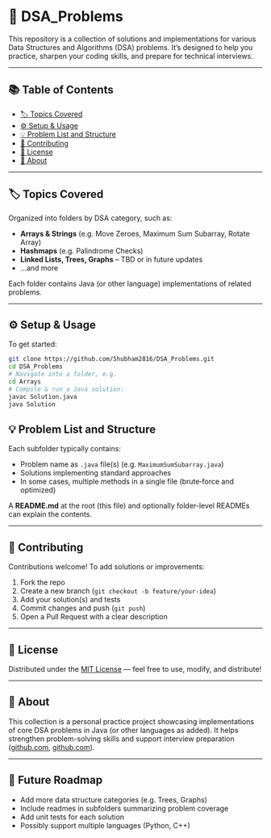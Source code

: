 

# 🧠 DSA\_Problems

This repository is a collection of solutions and implementations for various Data Structures and Algorithms (DSA) problems. It’s designed to help you practice, sharpen your coding skills, and prepare for technical interviews.

---

## 📚 Table of Contents

* [🏷️ Topics Covered](#topics-covered)
* [⚙️ Setup & Usage](#setup--usage)
* [💡 Problem List and Structure](#problem-list-and-structure)
* [🤝 Contributing](#contributing)
* [📄 License](#license)
* [📖 About](#about)

---

## 🏷️ Topics Covered

Organized into folders by DSA category, such as:

* **Arrays & Strings** (e.g. Move Zeroes, Maximum Sum Subarray, Rotate Array)
* **Hashmaps** (e.g. Palindrome Checks)
* **Linked Lists, Trees, Graphs** – TBD or in future updates
* …and more

Each folder contains Java (or other language) implementations of related problems.

---

## ⚙️ Setup & Usage

To get started:

```bash
git clone https://github.com/Shubham2816/DSA_Problems.git
cd DSA_Problems
# Navigate into a folder, e.g.
cd Arrays
# Compile & run a Java solution:
javac Solution.java
java Solution
```

## 💡 Problem List and Structure

Each subfolder typically contains:

* Problem name as `.java` file(s) (e.g. `MaximumSumSubarray.java`)
* Solutions implementing standard approaches
* In some cases, multiple methods in a single file (brute‑force and optimized)

A **README.md** at the root (this file) and optionally folder-level READMEs can explain the contents.

---

## 🤝 Contributing

Contributions welcome! To add solutions or improvements:

1. Fork the repo
2. Create a new branch (`git checkout -b feature/your-idea`)
3. Add your solution(s) and tests
4. Commit changes and push (`git push`)
5. Open a Pull Request with a clear description

---

## 📄 License

Distributed under the [MIT License](LICENSE) — feel free to use, modify, and distribute!

---

## 📖 About

This collection is a personal practice project showcasing implementations of core DSA problems in Java (or other languages as added). It helps strengthen problem-solving skills and support interview preparation ([github.com][1], [github.com][2]).

---

## 🚀 Future Roadmap

* Add more data structure categories (e.g. Trees, Graphs)
* Include readmes in subfolders summarizing problem coverage
* Add unit tests for each solution
* Possibly support multiple languages (Python, C++)



[1]: https://github.com/MakeContributions/DSA/blob/main/README.md?utm_source=chatgpt.com "DSA/README.md at main · MakeContributions/DSA"
[2]: https://github.com/ShubhamDambale/Dsa_Algorithm?utm_source=chatgpt.com "Data Structures and Algorithms Practice"
